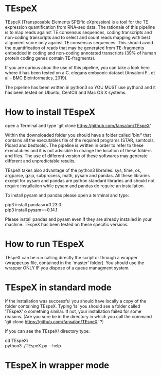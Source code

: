 # TEspeX

TEspeX (Transposable Elements SPEific eXpression) is a tool for the TE expression quantification from RNA-seq data. The rationale of this pipeline is to map reads against TE consensus sequences, coding transcripts and non-coding transcripts and to select and count reads mapping with best alignment score only against TE consensus sequences. This should avoid the quantification of reads that may be generated from TE-fragments embedded in coding and non-coding annotated transcripts (39% of human protein coding genes contain TE-fragments). 

If you are curious abou the use of this pipeline, you can take a look here where it has been tested on a C. elegans embyonic dataset (Ansaloni F., et al - BMC Bioinformatics, 2019).

The pipeline has been written in python3 so YOU MUST use python3 and it has been tested on Ubuntu, CentOS and Mac OS X systems.

# How to install TEspeX

open a Terminal and type 'git clone https://github.com/fansalon/TEspeX'

Within the downoloaded folder you should have a folder called 'bin/' that contains all the executables file of the required programs (STAR, samtools, Picard and bedtools). The pipeline is written in order to refer to these executables and it is not advisible to change the location of these folders and files. The use of different version of these softwares may generate different and unpredictable results.

TEspeX takes also advantage of the python3 libraries: sys, time, os, argparse, gzip, subprocess, math, pysam and pandas.
All these libraries except for pysam and pandas are python standard libraries and should not require installation while pysam and pandas do require an installation.

To install pysam and pandas please open a terminal and type:

pip3 install pandas==0.23.0\
pip3 install pysam==0.14.1

Please install pandas and pysam even if they are already installed in your machine. TEspeX has been tested on these specific versions.

# How to run TEspeX
TEspeX can be run calling directly the script or through a wrapper (wrapper.py file, contained in the 'master' folder). You should use the wrapper ONLY IF you dispose of a queue managment system.
  
# TEspeX in standard mode
If the installation was successful you should have locally a copy of the folder containing TEspeX. Typing 'ls' you should see a folder called 'TEspeX' o something similar. If not, your installation failed for some reasons. (Are you sure be in the directory in which you call the command 'git clone https://github.com/fansalon/TEspeX' ?)

If you can see the TEspeX/ directory type:

cd TEspeX/\
python3 ./TEspeX.py --help

# TEspeX in wrapper mode






